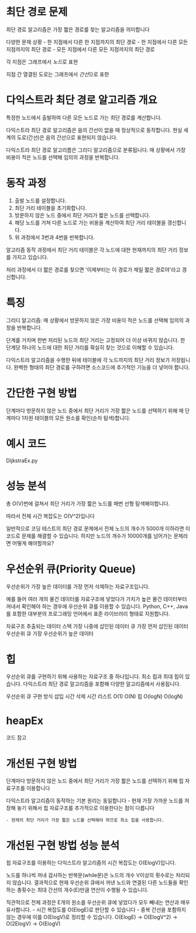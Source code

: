 # 최단 경로 문제
최단 경로 알고리즘은 가장 짧은 경로를 찾는 알고리즘을 의미합니다

다양한 문제 상황
    - 한 지점에서 다른 한 지점까지의 최단 경로
    - 한 지점에서 다른 모든 지점까지의 최단 경로
    - 모든 지점에서 다른 모든 지점까지의 최단 경로

각 지점은 그래프에서 *노드*로 표현

지점 간 열결된 도로는 그래프에서 *간선*으로 표햔

# 다익스트라 최단 경로 알고리즘 개요
특정한 노드에서 출발하여 다른 모든 노드로 가는 최단 경로를 계산합니다.

다익스트라 최단 경로 알고리즘은 음의 간선이 없을 때 정상적으로 동작합니다.
    현실 세계의 도로(간선)은 음의 간선으로 표현되지 않습니다.

다익스트라 최단 경로 알고리름은 그리디 알고리즘으로 분류됩니다.
    매 상황에서 가장 비용이 적은 노드를 선택해 임의의 과정을 반복합니다.

# 동작 과정
1. 출발 노드를 설정합니다.
2. 최단 거리 테이블을 초기화합니다.
3. 방문하지 않은 노드 중에서 최단 거리가 짧은 노드를 선택합니다.
4. 해당 노드를 거쳐 다른 노드로 가는 비용을 계산하여 최단 거리 테이블을 갱신합니다.
5. 위 과정에서 3번과 4번을 반복합니다.

알고리즘 동작 과정에서 최단 거리 테이블은 각 노드에 대한 현재까지의 최단 거리 정보를 가지고 있습니다.

처리 과정에서 더 짧은 경로를 찾으면 '이제부터는 이 경로가 제일 짧은 경로야'라고 갱신합니다.

# 특징
그리디 알고리즘: 매 상황에서 방문하지 않은 가장 비용이 적은 노드를 선택해 임의의 과정을 반복합니다.

단계를 거치며 한번 처리된 노드의 최단 거리는 고정되어 더 이상 바뀌지 않습니다.
    한 단계당 하나의 노드에 대한 최단 거리를 확실히 찾는 것으로 이해할 수 있습니다.

다익스트라 알고리즘을 수행한 뒤에 테이블에 각 노드까지의 최단 거리 정보가 저장됩니다.
    완벽한 형태의 최단 경로를 구하려면 소스코드에 추가적인 기능을 더 넣어야 합니다.

# 간단한 구현 방법
단계마다 방문하지 않은 노드 중에서 최단 거리가 가장 짧은 노드를 선택하기 위해 매 단계마다 1차원 테이블의 모든 원소를 확인(순차 탐색)합니다.


# 예시 코드
DijkstraEx.py

# 성능 분석
총 O(V)번에 걸쳐서 최단 거리가 가장 짧은 노드를 매번 선형 탐색해야합니다.

따라서 전체 시간 복잡도는 O(V^2)입니다

일반적으로 코딩 테스트의 최단 경로 문제에서 전체 노드의 개수가 5000개 이하라면 이 코드로 문제를 해결할 수 있습니다.
    하지만 노드의 개수가 10000개를 넘어가는 문제라면 어떻게 해야할까요?

# 우선순위 큐(Priority Queue)
우선순위가 가장 높은 데이터를 가장 먼저 삭제하는 자료구조입니다.

예를 들어 여러 개의 물건 데이터를 자료구조에 넣었다가 가치가 높은 물건 데이터부터 꺼내서 확인해야 하는 경우에 우선순위 큐를 이용할 수 있습니다.
Python, C++, Java를 포함한 대부분의 프로그래밍 언어에서 표준 라이브러리 형태로 지원합니다.

자료구조    추출되는 데이터
스택        가장 나중에 삽인된 데이터
큐          가장 먼저 삽인된 데이터
우선순위 큐  가장 우선순위가 높은 데이터

# 힙
우선순위 큐를 구현하기 위해 사용하는 자료구조 중 하나입니다.
최소 힙과 최대 힙이 있습니다.
다익스트라 최단 경로 알고리즘을 포함해 다양한 알고리즘에서 사용됩니다.

우선순위 큐 구현 방식        삽입 시간    삭제 시간
리스트                      O(1)        O(N)
힙                          O(logN)     O(logN)

# heapEx
코드 참고

# 개선된 구현 방법
단계마다 방문하지 않은 노드 중에서 최단 거리가 가장 짧은 노드를 선택하기 위해 힙 자료구조를 이용합니다

다익스트라 알고리즘이 동작하는 기본 원리는 동일합니다
    - 현재 가장 가까운 노드를 저장해 놓기 위해서 힙 자료구조를 추가적으로 이용한다는 점이 다릅니다
    
    - 현재의 최단 거리가 가장 짧은 노드를 선택해야 하므로 최소 힙을 사용합니다.

# 개선된 구현 방법 성능 분석
힙 자료구조를 이용하는 다익스트라 알고리즘의 시간 복잡도는 O(ElogV)입니다.

노드를 하나씩 꺼내 검사하는 반복문(while문)은 노드의 개수 V이상의 횟수로는 처리되지 않습니다.
    결과적으로 현재 우선순위 큐에서 꺼낸 노드와 연결된 다른 노드들을 확인하는 총횟수는 최대 간선의 개수(E)만큼 연산이 수행될 수 있습니다.

직관적으로 전체 과정은 E개의 원소를 우선순위 큐에 넣었다가 모두 빼내는 연산과 매우 유사합니다.
    - 시간 복잡도를 O(ElogE)로 판단할 수 있습니다
    - 중복 간선을 포함하지 않는 경우에 이를 O(ElogV)로 정리할 수 있습니다.
        O(ElogE) -> O(ElogV^2) -> O(2ElogV) -> O(ElogV)